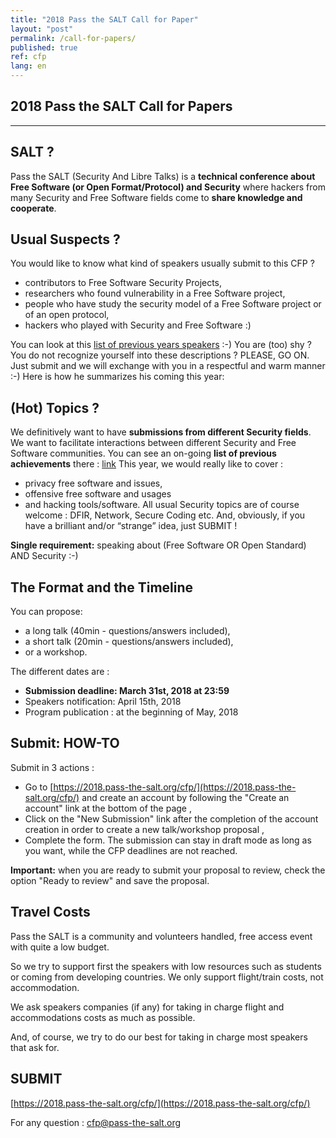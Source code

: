 ```yaml
---
title: "2018 Pass the SALT Call for Paper"
layout: "post"
permalink: /call-for-papers/
published: true 
ref: cfp
lang: en
---
```


## 2018 Pass the SALT Call for Papers

---

## SALT ?
Pass the SALT (Security And Libre Talks) is a **technical conference about Free Software (or Open Format/Protocol) and Security** where hackers from many Security and Free Software fields come to **share knowledge and cooperate**. 

## Usual Suspects ?
You would like to know what kind of speakers usually submit to this CFP ?

* contributors to Free Software Security Projects,
* researchers who found vulnerability in a Free Software project,
* people who have study the security model of a Free Software project or of an open protocol,
* hackers who played with Security and Free Software :)

You can look at this [list of previous years speakers](https://2018.pass-the-salt.org/achievements/#speakers) :-)
You are (too) shy ? You do not recognize yourself into these descriptions ?
PLEASE, GO ON.
Just submit and we will exchange with you in a respectful and warm manner :-) 
Here is how he summarizes his coming this year:

## (Hot) Topics ?
We definitively want to have **submissions from different Security fields**. We want to facilitate interactions between different Security and Free Software communities.
You can see an on-going **list of previous achievements** there : [link](https://2018.pass-the-salt.org/achievements/#results)
This year, we would really like to cover :
* privacy free software and issues,
* offensive free software and usages
* and hacking tools/software.
All usual Security topics are of course welcome : DFIR, Network, Secure Coding etc.
And, obviously, if you have a brilliant and/or “strange” idea, just SUBMIT !

**Single requirement:** speaking about (Free Software OR Open Standard) AND Security :-) 

## The Format and the Timeline
You can propose:
* a long talk (40min - questions/answers included),
* a short talk (20min - questions/answers included),
* or a workshop.

The different dates are :
* **Submission deadline: March 31st, 2018 at 23:59**
* Speakers notification: April 15th, 2018
* Program publication : at the beginning of May, 2018

## Submit: HOW-TO
Submit in 3 actions :
* Go to [https://2018.pass-the-salt.org/cfp/](https://2018.pass-the-salt.org/cfp/) and create an account by following the "Create an account" link at the bottom of the page ,
* Click on the "New Submission" link after the completion of the account creation in order to create a new talk/workshop proposal ,
* Complete the form. The submission can stay in draft mode as long as you want, while the CFP deadlines are not reached.
    
**Important:** when you are ready to submit your proposal to review, check the option "Ready to review" and save the proposal.

## Travel Costs
Pass the SALT is a community and volunteers handled, free access event with quite a low budget.

So we try to support first the speakers with low resources such as students or coming from developing countries. We only support flight/train costs, not accommodation.

We ask speakers companies (if any) for taking in charge flight and accommodations costs as much as possible.

And, of course, we try to do our best for taking in charge most speakers that ask for.

## SUBMIT
[https://2018.pass-the-salt.org/cfp/](https://2018.pass-the-salt.org/cfp/)

For any question : [cfp@pass-the-salt.org](mailto:cfp@pass-the-salt.org) 
